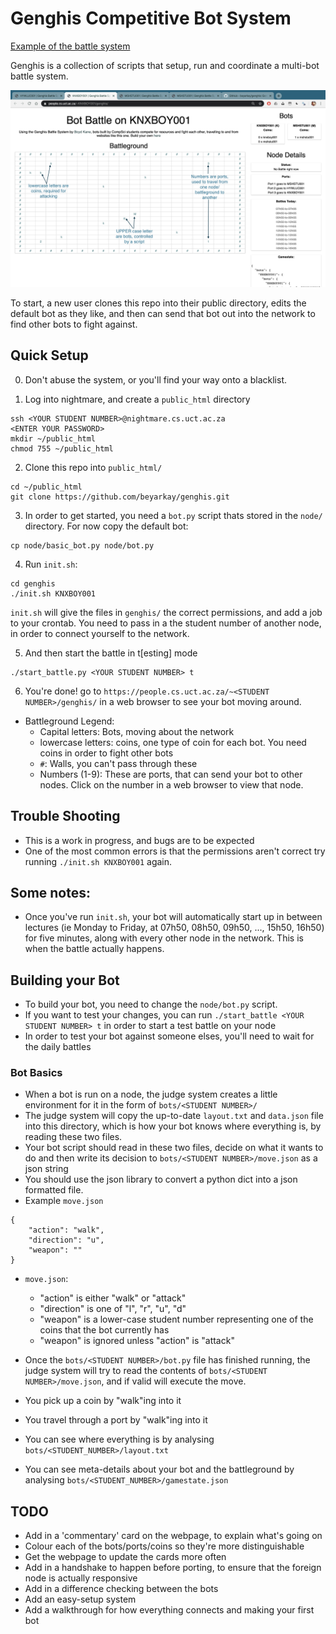 # Genghis Competitive Bot System
[Example of the battle system](https://people.cs.uct.ac.za/~KNXBOY001/genghis/)

Genghis is a collection of scripts that setup, run and coordinate a multi-bot battle system.

![](battle.png)

To start, a new user clones this repo into their public directory, edits the default bot as 
they like, and then can send that bot out into the network to find other bots to fight against.

## Quick Setup

0. Don't abuse the system, or you'll find your way onto a blacklist.

1. Log into nightmare, and create a `public_html` directory
```
ssh <YOUR STUDENT NUMBER>@nightmare.cs.uct.ac.za
<ENTER YOUR PASSWORD>
mkdir ~/public_html
chmod 755 ~/public_html 
```
2. Clone this repo into `public_html/`
```
cd ~/public_html
git clone https://github.com/beyarkay/genghis.git
```

3. In order to get started, you need a `bot.py` script thats stored in the `node/` directory. For now copy the default bot:
```
cp node/basic_bot.py node/bot.py
```

4. Run `init.sh`:
```
cd genghis
./init.sh KNXBOY001
```

`init.sh` will give the files in `genghis/` the correct permissions, and add a job to your crontab. You need to pass in a the student number of another node, in order to connect yourself to the network. 

5. And then start the battle in t[esting] mode

```
./start_battle.py <YOUR STUDENT NUMBER> t
```

6. You're done! go to `https://people.cs.uct.ac.za/~<STUDENT NUMBER>/genghis/` in a web browser to see your bot moving around.
* Battleground Legend:
    * Capital letters: Bots, moving about the network
    * lowercase letters: coins, one type of coin for each bot. You need coins in order to fight other bots
    * `#`: Walls, you can't pass through these
    * Numbers (1-9): These are ports, that can send your bot to other nodes. Click on the number in a web browser to view that node.
    
## Trouble Shooting

* This is a work in progress, and bugs are to be expected
* One of the most common errors is that the permissions aren't correct try running `./init.sh KNXBOY001` again.

## Some notes:

* Once you've run `init.sh`, your bot will automatically start up in between lectures (ie Monday to Friday, at 07h50, 08h50, 09h50, ..., 15h50, 16h50) for five minutes, along with every other node in the network. This is when the battle actually happens.


## Building your Bot
* To build your bot, you need to change the `node/bot.py` script.
* If you want to test your changes, you can run `./start_battle <YOUR STUDENT NUMBER> t` in order to start a test battle on your node
* In order to test your bot against someone elses, you'll need to wait for the daily battles

### Bot Basics
* When a bot is run on a node, the judge system creates a little environment for it in the form of `bots/<STUDENT NUMBER>/`
* The judge system will copy the up-to-date `layout.txt` and `data.json` file into this directory, which is how your bot knows where everything is, by reading these two files.
* Your bot script should read in these two files, decide on what it wants to do and then write its decision to `bots/<STUDENT NUMBER>/move.json` as a json string
* You should use the json library to convert a python dict into a json formatted file.
* Example `move.json`

```
{
    "action": "walk", 
    "direction": "u",
    "weapon": ""
}
```
* `move.json`:
    * "action" is either "walk" or "attack"
    * "direction" is one of "l", "r", "u", "d"
    * "weapon" is a lower-case student number representing one of the coins that the bot currently has
    * "weapon" is ignored unless "action" is "attack"

* Once the `bots/<STUDENT NUMBER>/bot.py` file has finished running, the judge system will try to read the contents of `bots/<STUDENT NUMBER>/move.json`, and if valid will execute the move.
* You pick up a coin by "walk"ing into it
* You travel through a port by "walk"ing into it
* You can see where everything is by analysing `bots/<STUDENT_NUMBER>/layout.txt`
* You can see meta-details about your bot and the battleground by analysing `bots/<STUDENT_NUMBER>/gamestate.json`



## TODO
* Add in a 'commentary' card on the webpage, to explain what's going on
* Colour each of the bots/ports/coins so they're more distinguishable
* Get the webpage to update the cards more often
* Add in a handshake to happen before porting, to ensure that the foreign node is actually responsive
* Add in a difference checking between the bots
* Add an easy-setup system
* Add a walkthrough for how everything connects and making your first bot
